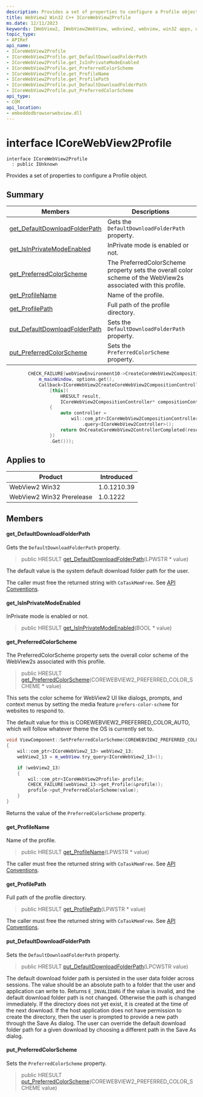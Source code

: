 ```yaml
---
description: Provides a set of properties to configure a Profile object.
title: WebView2 Win32 C++ ICoreWebView2Profile
ms.date: 12/11/2023
keywords: IWebView2, IWebView2WebView, webview2, webview, win32 apps, win32, edge, ICoreWebView2, ICoreWebView2Controller, browser control, edge html, ICoreWebView2Profile
topic_type: 
- APIRef
api_name:
- ICoreWebView2Profile
- ICoreWebView2Profile.get_DefaultDownloadFolderPath
- ICoreWebView2Profile.get_IsInPrivateModeEnabled
- ICoreWebView2Profile.get_PreferredColorScheme
- ICoreWebView2Profile.get_ProfileName
- ICoreWebView2Profile.get_ProfilePath
- ICoreWebView2Profile.put_DefaultDownloadFolderPath
- ICoreWebView2Profile.put_PreferredColorScheme
api_type:
- COM
api_location:
- embeddedbrowserwebview.dll
---
```


# interface ICoreWebView2Profile

```
interface ICoreWebView2Profile
  : public IUnknown
```

Provides a set of properties to configure a Profile object.

## Summary

 Members                        | Descriptions
--------------------------------|---------------------------------------------
[get_DefaultDownloadFolderPath](#get_defaultdownloadfolderpath) | Gets the `DefaultDownloadFolderPath` property.
[get_IsInPrivateModeEnabled](#get_isinprivatemodeenabled) | InPrivate mode is enabled or not.
[get_PreferredColorScheme](#get_preferredcolorscheme) | The PreferredColorScheme property sets the overall color scheme of the WebView2s associated with this profile.
[get_ProfileName](#get_profilename) | Name of the profile.
[get_ProfilePath](#get_profilepath) | Full path of the profile directory.
[put_DefaultDownloadFolderPath](#put_defaultdownloadfolderpath) | Sets the `DefaultDownloadFolderPath` property.
[put_PreferredColorScheme](#put_preferredcolorscheme) | Sets the `PreferredColorScheme` property.

```cpp
        CHECK_FAILURE(webViewEnvironment10->CreateCoreWebView2CompositionControllerWithOptions(
            m_mainWindow, options.get(),
            Callback<ICoreWebView2CreateCoreWebView2CompositionControllerCompletedHandler>(
                [this](
                    HRESULT result,
                    ICoreWebView2CompositionController* compositionController) -> HRESULT
                {
                    auto controller =
                        wil::com_ptr<ICoreWebView2CompositionController>(compositionController)
                            .query<ICoreWebView2Controller>();
                    return OnCreateCoreWebView2ControllerCompleted(result, controller.get());
                })
                .Get()));
```

## Applies to

Product                         | Introduced
--------------------------------|---------------------------------------------
WebView2 Win32            |    1.0.1210.39
WebView2 Win32 Prerelease |    1.0.1222

## Members

#### get_DefaultDownloadFolderPath

Gets the `DefaultDownloadFolderPath` property.

> public HRESULT [get_DefaultDownloadFolderPath](#get_defaultdownloadfolderpath)(LPWSTR * value)

The default value is the system default download folder path for the user.

The caller must free the returned string with `CoTaskMemFree`. See [API Conventions](/microsoft-edge/webview2/concepts/win32-api-conventions#strings).

#### get_IsInPrivateModeEnabled

InPrivate mode is enabled or not.

> public HRESULT [get_IsInPrivateModeEnabled](#get_isinprivatemodeenabled)(BOOL * value)

#### get_PreferredColorScheme

The PreferredColorScheme property sets the overall color scheme of the WebView2s associated with this profile.

> public HRESULT [get_PreferredColorScheme](#get_preferredcolorscheme)(COREWEBVIEW2_PREFERRED_COLOR_SCHEME * value)

This sets the color scheme for WebView2 UI like dialogs, prompts, and context menus by setting the media feature `prefers-color-scheme` for websites to respond to.

The default value for this is COREWEBVIEW2_PREFERRED_COLOR_AUTO, which will follow whatever theme the OS is currently set to.

```cpp
void ViewComponent::SetPreferredColorScheme(COREWEBVIEW2_PREFERRED_COLOR_SCHEME value)
{
    wil::com_ptr<ICoreWebView2_13> webView2_13;
    webView2_13 = m_webView.try_query<ICoreWebView2_13>();

    if (webView2_13)
    {
        wil::com_ptr<ICoreWebView2Profile> profile;
        CHECK_FAILURE(webView2_13->get_Profile(&profile));
        profile->put_PreferredColorScheme(value);
    }
}
```
 Returns the value of the `PreferredColorScheme` property.

#### get_ProfileName

Name of the profile.

> public HRESULT [get_ProfileName](#get_profilename)(LPWSTR * value)

The caller must free the returned string with `CoTaskMemFree`. See [API Conventions](/microsoft-edge/webview2/concepts/win32-api-conventions#strings).

#### get_ProfilePath

Full path of the profile directory.

> public HRESULT [get_ProfilePath](#get_profilepath)(LPWSTR * value)

The caller must free the returned string with `CoTaskMemFree`. See [API Conventions](/microsoft-edge/webview2/concepts/win32-api-conventions#strings).

#### put_DefaultDownloadFolderPath

Sets the `DefaultDownloadFolderPath` property.

> public HRESULT [put_DefaultDownloadFolderPath](#put_defaultdownloadfolderpath)(LPCWSTR value)

The default download folder path is persisted in the user data folder across sessions. The value should be an absolute path to a folder that the user and application can write to. Returns `E_INVALIDARG` if the value is invalid, and the default download folder path is not changed. Otherwise the path is changed immediately. If the directory does not yet exist, it is created at the time of the next download. If the host application does not have permission to create the directory, then the user is prompted to provide a new path through the Save As dialog. The user can override the default download folder path for a given download by choosing a different path in the Save As dialog.

#### put_PreferredColorScheme

Sets the `PreferredColorScheme` property.

> public HRESULT [put_PreferredColorScheme](#put_preferredcolorscheme)(COREWEBVIEW2_PREFERRED_COLOR_SCHEME value)

